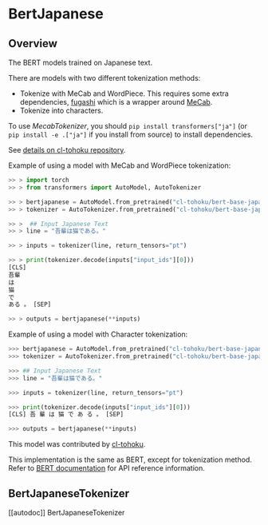 <!--Copyright 2020 The HuggingFace Team. All rights reserved.

Licensed under the Apache License, Version 2.0 (the "License"); you may not use this file except in compliance with
the License. You may obtain a copy of the License at

http://www.apache.org/licenses/LICENSE-2.0

Unless required by applicable law or agreed to in writing, software distributed under the License is distributed on
an "AS IS" BASIS, WITHOUT WARRANTIES OR CONDITIONS OF ANY KIND, either express or implied. See the License for the
specific language governing permissions and limitations under the License.

⚠️ Note that this file is in Markdown but contain specific syntax for our doc-builder (similar to MDX) that may not be
rendered properly in your Markdown viewer.

-->

# BertJapanese

## Overview

The BERT models trained on Japanese text.

There are models with two different tokenization methods:

- Tokenize with MeCab and WordPiece. This requires some extra dependencies, [fugashi](https://github.com/polm/fugashi) which is a wrapper around [MeCab](https://taku910.github.io/mecab/).
- Tokenize into characters.

To use *MecabTokenizer*, you should `pip install transformers["ja"]` (or `pip install -e .["ja"]` if you install
from source) to install dependencies.

See [details on cl-tohoku repository](https://github.com/cl-tohoku/bert-japanese).

Example of using a model with MeCab and WordPiece tokenization:

```python
>> > import torch
>> > from transformers import AutoModel, AutoTokenizer

>> > bertjapanese = AutoModel.from_pretrained("cl-tohoku/bert-base-japanese")
>> > tokenizer = AutoTokenizer.from_pretrained("cl-tohoku/bert-base-japanese")

>> >  ## Input Japanese Text
>> > line = "吾輩は猫である。"

>> > inputs = tokenizer(line, return_tensors="pt")

>> > print(tokenizer.decode(inputs["input_ids"][0]))
[CLS]
吾輩
は
猫
で
ある 。 [SEP]

>> > outputs = bertjapanese(**inputs)
```

Example of using a model with Character tokenization:

```python
>>> bertjapanese = AutoModel.from_pretrained("cl-tohoku/bert-base-japanese-char")
>>> tokenizer = AutoTokenizer.from_pretrained("cl-tohoku/bert-base-japanese-char")

>>> ## Input Japanese Text
>>> line = "吾輩は猫である。"

>>> inputs = tokenizer(line, return_tensors="pt")

>>> print(tokenizer.decode(inputs["input_ids"][0]))
[CLS] 吾 輩 は 猫 で あ る 。 [SEP]

>>> outputs = bertjapanese(**inputs)
```

This model was contributed by [cl-tohoku](https://huggingface.co/cl-tohoku).

<Tip> 

This implementation is the same as BERT, except for tokenization method. Refer to [BERT documentation](bert) for 
API reference information.  

</Tip>


## BertJapaneseTokenizer

[[autodoc]] BertJapaneseTokenizer
